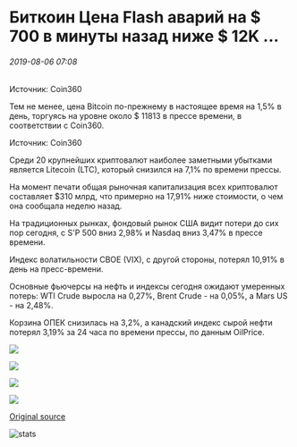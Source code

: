 # Биткоин Цена Flash аварий на $ 700 в минуты назад ниже $ 12K ...

###### 2019-08-06 07:08

Источник: Coin360

Тем не менее, цена Bitcoin по-прежнему в настоящее время на 1,5% в день, торгуясь на уровне около $ 11813 в прессе времени, в соответствии с Coin360.

Источник: Coin360

Среди 20 крупнейших криптовалют наиболее заметными убытками является Litecoin (LTC), который снизился на 7,1% по времени прессы.

На момент печати общая рыночная капитализация всех криптовалют составляет $310 млрд, что примерно на 17,91% ниже стоимости, о чем она сообщала неделю назад.

На традиционных рынках, фондовый рынок США видит потери до сих пор сегодня, с S'P 500 вниз 2,98% и Nasdaq вниз 3,47% в прессе времени.

Индекс волатильности CBOE (VIX), с другой стороны, потерял 10,91% в день на пресс-времени.

Основные фьючерсы на нефть и индексы сегодня ожидают умеренных потерь: WTI Crude выросла на 0,27%, Brent Crude - на 0,05%, а Mars US - на 2,48%.

Корзина ОПЕК снизилась на 3,2%, а канадский индекс сырой нефти потерял 3,19% за 24 часа по времени прессы, по данным OilPrice.

![](https://s3.cointelegraph.com/storage/uploads/view/12dc948c238455dd21c699442379af50.png)

![](https://s3.cointelegraph.com/storage/uploads/view/23ac82ac12117ef9f8a08230a249aaf0.png)

![](https://s3.cointelegraph.com/storage/uploads/view/cd0b3e2f1232d7f1d122eeaba0d08389.png)

![](https://s3.cointelegraph.com/storage/uploads/view/f8f069963b5d6412013a96fd7bb234e1.png)

[Original source](https://cointelegraph.com/news/bitcoin-price-flash-crashes-by-700-in-minutes-back-below-12k)

![stats](https://c.statcounter.com/11760860/0/a89fa40b/1/ "stats")